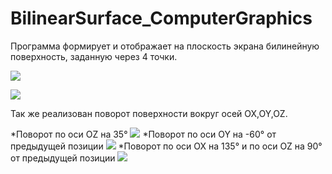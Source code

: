 # BilinearSurface_ComputerGraphics
Программа формирует и отображает на плоскость экрана билинейную поверхность, заданную через 4 точки. 

![](https://pp.userapi.com/c834404/v834404615/35d76/PNmVVxzFO60.jpg)

![](https://pp.userapi.com/c834404/v834404615/35d80/10l-gf3bVTI.jpg)

Так же реализован поворот поверхности вокруг осей OX,OY,OZ.

*Поворот по оси OZ на 35°
![](https://pp.userapi.com/c834404/v834404615/35dd8/Dcpg2vrh24w.jpg)
*Поворот по оси OY на -60° от предыдущей позиции
![](https://pp.userapi.com/c834404/v834404615/35de2/Y2RrYaXAEJY.jpg)
*Поворот по оси OX на 135° и по оси OZ на 90° от предыдущей позиции
![](https://pp.userapi.com/c834404/v834404615/35dec/wuyRXMx1qAA.jpg)
